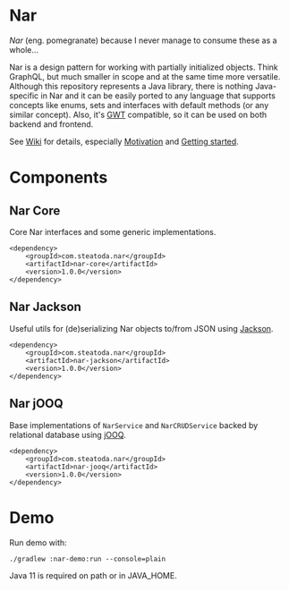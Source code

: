 # Nar

*Nar* (eng. pomegranate) because I never manage to consume these as a whole...

Nar is a design pattern for working with partially initialized objects.
Think GraphQL, but much smaller in scope and at the same time more versatile.
Although this repository represents a Java library, there is nothing Java-specific
in Nar and it can be easily ported to any language that supports concepts like enums,
sets and interfaces with default methods (or any similar concept).
Also, it's [GWT](http://www.gwtproject.org/) compatible, so it can be used
on both backend and frontend.

See [Wiki](https://github.com/gkresic/nar/wiki) for details, especially
[Motivation](https://github.com/gkresic/nar/wiki/Motivation) and
[Getting started](https://github.com/gkresic/nar/wiki/Getting_started).

# Components

## Nar Core

Core Nar interfaces and some generic implementations.

```
<dependency>
	<groupId>com.steatoda.nar</groupId>
	<artifactId>nar-core</artifactId>
	<version>1.0.0</version>
</dependency>
```

## Nar Jackson

Useful utils for (de)serializing Nar objects to/from JSON using [Jackson](https://github.com/FasterXML/jackson).

```
<dependency>
	<groupId>com.steatoda.nar</groupId>
	<artifactId>nar-jackson</artifactId>
	<version>1.0.0</version>
</dependency>
```

## Nar jOOQ

Base implementations of `NarService` and `NarCRUDService` backed by relational database using
[jOOQ](https://www.jooq.org/).

```
<dependency>
	<groupId>com.steatoda.nar</groupId>
	<artifactId>nar-jooq</artifactId>
	<version>1.0.0</version>
</dependency>
```

# Demo

Run demo with:

```
./gradlew :nar-demo:run --console=plain
```

Java 11 is required on path or in JAVA_HOME.
